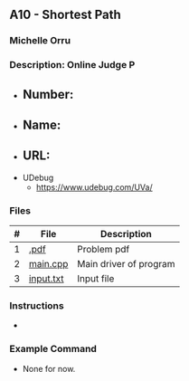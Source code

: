 ## A10 - Shortest Path
### Michelle Orru
### Description: Online Judge P 

- Number:
  - 
- Name:
  - 
- URL:
  - 
- UDebug
  - https://www.udebug.com/UVa/

### Files

|   #   | File     | Description                      |
| :---: | -------- | -------------------------------- |
|   1   | [.pdf](https://github.com/michelle083/4883_ProgTech/blob/main/Assignments/A10/.pdf) |  Problem pdf  |
|   2   | [main.cpp](https://github.com/michelle083/4883_ProgTech_Michelle/blob/main/Assignments/A10/main.cpp) | Main driver of program |
|   3   | [input.txt](https://github.com/michelle083/4883_ProgTech_Michelle/blob/main/Assignments/A10/input.txt) | Input file |


### Instructions 

- 

### Example Command

- None for now. 



